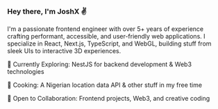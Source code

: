 ### Hey there, I'm JoshX ✌️️️

I'm a passionate frontend engineer with over 5+ years of experience crafting performant, accessible, and user-friendly web applications. I specialize in React, Next.js, TypeScript, and WebGL, building stuff from sleek UIs to interactive 3D experiences.

🔹 Currently Exploring: NestJS for backend development & Web3 technologies

🔹 Cooking: A Nigerian location data API & other stuff in my free time

🔹 Open to Collaboration: Frontend projects, Web3, and creative coding
